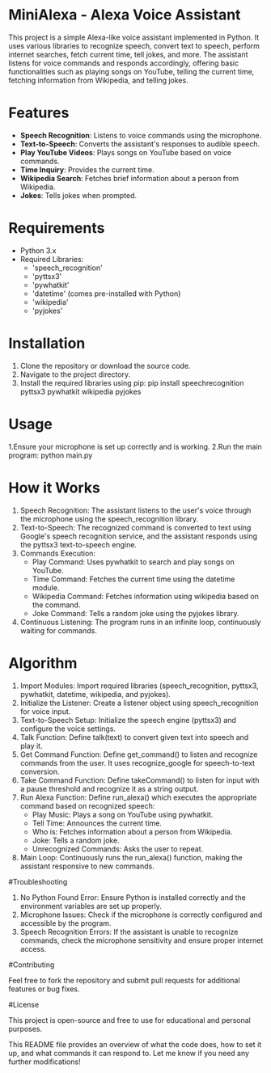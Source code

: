# MiniAlexa - Alexa Voice Assistant

This project is a simple Alexa-like voice assistant implemented in Python. It uses various libraries to recognize speech, convert text to speech, perform internet searches, fetch current time, tell jokes, and more. The assistant listens for voice commands and responds accordingly, offering basic functionalities such as playing songs on YouTube, telling the current time, fetching information from Wikipedia, and telling jokes.

# Features

- **Speech Recognition**: Listens to voice commands using the microphone.
- **Text-to-Speech**: Converts the assistant's responses to audible speech.
- **Play YouTube Videos**: Plays songs on YouTube based on voice commands.
- **Time Inquiry**: Provides the current time.
- **Wikipedia Search**: Fetches brief information about a person from Wikipedia.
- **Jokes**: Tells jokes when prompted.

# Requirements

- Python 3.x
- Required Libraries:
  - 'speech_recognition'
  - 'pyttsx3'
  - 'pywhatkit'
  - 'datetime' (comes pre-installed with Python)
  - 'wikipedia'
  - 'pyjokes'

# Installation

1. Clone the repository or download the source code.
2. Navigate to the project directory.
3. Install the required libraries using pip:
   pip install speechrecognition pyttsx3 pywhatkit wikipedia pyjokes

# Usage

1.Ensure your microphone is set up correctly and is working.
2.Run the main program:
  python main.py

# How it Works

1. Speech Recognition: The assistant listens to the user's voice through the microphone using the speech_recognition library.
2. Text-to-Speech: The recognized command is converted to text using Google's speech recognition service, and the assistant responds using the pyttsx3 text-to-speech engine.
3. Commands Execution:
   - Play Command: Uses pywhatkit to search and play songs on YouTube.
   - Time Command: Fetches the current time using the datetime module.
   - Wikipedia Command: Fetches information using wikipedia based on the command.
   - Joke Command: Tells a random joke using the pyjokes library.
4. Continuous Listening: The program runs in an infinite loop, continuously waiting for commands.

# Algorithm

1. Import Modules: Import required libraries (speech_recognition, pyttsx3, pywhatkit, datetime, wikipedia, and pyjokes).
2. Initialize the Listener: Create a listener object using speech_recognition for voice input.
3. Text-to-Speech Setup: Initialize the speech engine (pyttsx3) and configure the voice settings.
4. Talk Function: Define talk(text) to convert given text into speech and play it.
5. Get Command Function: Define get_command() to listen and recognize commands from the user. It uses recognize_google for speech-to-text conversion.
6. Take Command Function: Define takeCommand() to listen for input with a pause threshold and recognize it as a string output.
7. Run Alexa Function: Define run_alexa() which executes the appropriate command based on recognized speech:
   - Play Music: Plays a song on YouTube using pywhatkit.
   - Tell Time: Announces the current time.
   - Who is: Fetches information about a person from Wikipedia.
   - Joke: Tells a random joke.
   - Unrecognized Commands: Asks the user to repeat.
8. Main Loop: Continuously runs the run_alexa() function, making the assistant responsive to new commands.

#Troubleshooting

1. No Python Found Error: Ensure Python is installed correctly and the environment variables are set up properly.
2. Microphone Issues: Check if the microphone is correctly configured and accessible by the program.
3. Speech Recognition Errors: If the assistant is unable to recognize commands, check the microphone sensitivity and ensure proper internet access.

#Contributing

Feel free to fork the repository and submit pull requests for additional features or bug fixes.

#License

This project is open-source and free to use for educational and personal purposes.

This README file provides an overview of what the code does, how to set it up, and what commands it can respond to. Let me know if you need any further modifications!
